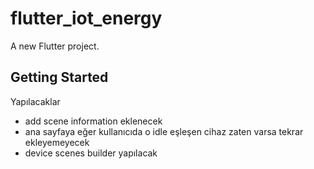 # flutter_iot_energy

A new Flutter project.

## Getting Started
Yapılacaklar
- add scene information eklenecek
- ana sayfaya eğer kullanıcıda o idle eşleşen cihaz zaten varsa tekrar ekleyemeyecek
- device scenes builder yapılacak

